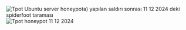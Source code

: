 ![Tpot Ubuntu server honeypota) yapılan saldırı sonrası 11 12 2024 deki spiderfoot taraması](https://github.com/user-attachments/assets/e9e5fb37-2a36-494c-a2f4-01b7260db10b)
![Tpot honeypot 11 12 2024](https://github.com/user-attachments/assets/0d21d0ca-623d-4368-bb26-25fd9cff6936)

